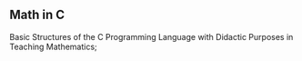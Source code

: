 ## Math in C ##

Basic Structures of the C Programming Language with Didactic Purposes in Teaching Mathematics;

